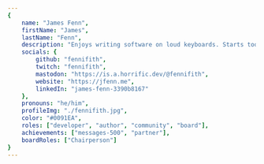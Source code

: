 ```yaml
---
{
	name: "James Fenn",
	firstName: "James",
	lastName: "Fenn",
	description: "Enjoys writing software on loud keyboards. Starts too many projects. Consumes food.",
	socials: {
		github: "fennifith",
		twitch: "fennifith",
		mastodon: "https://is.a.horrific.dev/@fennifith",
		website: "https://jfenn.me",
		linkedIn: "james-fenn-3390b8167"
	},
	pronouns: "he/him",
	profileImg: "./fennifith.jpg",
	color: "#0091EA",
	roles: ["developer", "author", "community", "board"],
	achievements: ["messages-500", "partner"],
    boardRoles: ["Chairperson"]
}
---
```

